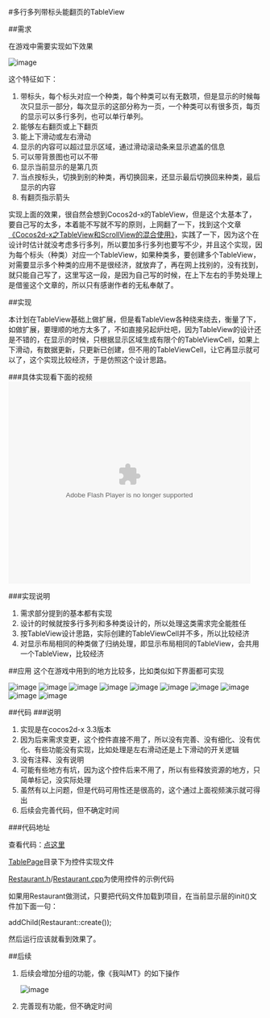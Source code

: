 #多行多列带标头能翻页的TableView

##需求

在游戏中需要实现如下效果

![image](README/a.png)

这个特征如下：

1. 带标头，每个标头对应一个种类，每个种类可以有无数项，但是显示的时候每次只显示一部分，每次显示的这部分称为一页，一个种类可以有很多页，每页的显示可以多行多列，也可以单行单列。
2. 能够左右翻页或上下翻页
3. 能上下滑动或左右滑动
4. 显示的内容可以超过显示区域，通过滑动滚动条来显示遮盖的信息
5. 可以带背景图也可以不带
6. 显示当前显示的是第几页
7. 当点按标头，切换到别的种类，再切换回来，还显示最后切换回来种类，最后显示的内容
8. 有翻页指示箭头

实现上面的效果，很自然会想到Cocos2d-x的TableView，但是这个太基本了，要自己写的太多，本着能不写就不写的原则，上网翻了一下，找到这个文章[《Cocos2d-x之TableView和ScrollView的混合使用》](http://cn.cocos2d-x.org/tutorial/show?id=2252)，实践了一下，因为这个在设计时估计就没考虑多行多列，所以要加多行多列也要写不少，并且这个实现，因为每个标头（种类）对应一个TableView，如果种类多，要创建多个TableView，对需要显示多个种类的应用不是很经济，就放弃了，再在网上找别的，没有找到，就只能自己写了，这里写这一段，是因为自己写的时候，在上下左右的手势处理上是借鉴这个文章的，所以只有感谢作者的无私奉献了。

##实现

本计划在TableView基础上做扩展，但是看TableView各种绕来绕去，衡量了下，如做扩展，要理顺的地方太多了，不如直接另起炉灶吧，因为TableView的设计还是不错的，在显示的时候，只根据显示区域生成有限个的TableViewCell，如果上下滑动，有数据更新，只更新已创建，但不用的TableViewCell，让它再显示就可以了，这个实现比较经济，于是仿照这个设计思路。

###具体实现看下面的视频
<embed src="http://static.video.qq.com/TPout.swf?vid=s0158tm8cmf&auto=0" allowFullScreen="true" quality="high" width="480" height="400" align="middle" allowScriptAccess="always" type="application/x-shockwave-flash"></embed>

###实现说明
1. 需求部分提到的基本都有实现
2. 设计的时候就按多行多列和多种类设计的，所以处理这类需求完全能胜任
2. 按TableView设计思路，实际创建的TableViewCell并不多，所以比较经济
3. 对显示布局相同的种类做了归纳处理，即显示布局相同的TableView，会共用一个TableView，比较经济

##应用
这个在游戏中用到的地方比较多，比如类似如下界面都可实现

![image](README/b.jpeg)
![image](README/c.png)
![image](README/d.png)
![image](README/e.png)
![image](README/f.png)
![image](README/g.png)
![image](README/h.png)
![image](README/i.png)
![image](README/j.png)
![image](README/k.png)

##代码
###说明
1. 实现是在cocos2d-x 3.3版本
2. 因为后来需求变更，这个控件直接不用了，所以没有完善、没有细化、没有优化、有些功能没有实现，比如处理是左右滑动还是上下滑动的开关逻辑
3. 没有注释、没有说明
4. 可能有些地方有坑，因为这个控件后来不用了，所以有些释放资源的地方，只简单标记，没实际处理
5. 虽然有以上问题，但是代码可用性还是很高的，这个通过上面视频演示就可得出
6. 后续会完善代码，但不确定时间

###代码地址

查看代码：[点这里](https://github.com/sunjianhua/TablePageView) 

[TablePage](https://github.com/sunjianhua/TablePageView/tree/master/TablePage)目录下为控件实现文件

[Restaurant.h](https://github.com/sunjianhua/TablePageView/blob/master/Restaurant.h)/[Restaurant.cpp](https://github.com/sunjianhua/TablePageView/blob/master/Restaurant.cpp)为使用控件的示例代码

如果用Restaurant做测试，只要把代码文件加载到项目，在当前显示层的init()文件加下面一句：

addChild(Restaurant::create());

然后运行应该就看到效果了。

##后续
1. 后续会增加分组的功能，像《我叫MT》的如下操作

	![image](README/j.jpg)

2. 完善现有功能，但不确定时间
